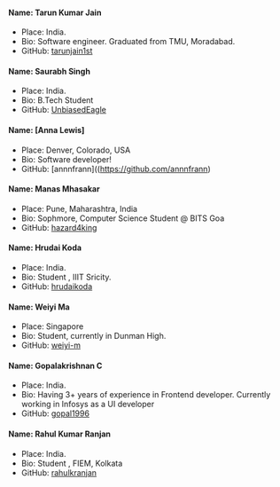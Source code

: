 #### Name: Tarun Kumar Jain

- Place: India.
- Bio: Software engineer. Graduated from TMU, Moradabad.
- GitHub: [tarunjain1st](https://github.com/tarunjain1st)

#### Name: Saurabh Singh

- Place: India.
- Bio: B.Tech Student
- GitHub: [UnbiasedEagle](https://github.com/UnbiasedEagle)

#### Name: [Anna Lewis]

- Place: Denver, Colorado, USA
- Bio: Software developer!
- GitHub: [annnfrann]((https://github.com/annnfrann)

#### Name: Manas Mhasakar

- Place: Pune, Maharashtra, India
- Bio: Sophmore, Computer Science Student @ BITS Goa
- GitHub: [hazard4king](https://github.com/hazard4king)

#### Name: Hrudai Koda

- Place: India.
- Bio: Student , IIIT Sricity.
- GitHub: [hrudaikoda](https://github.com/hrudaikoda)

#### Name: Weiyi Ma

- Place: Singapore
- Bio: Student, currently in Dunman High.
- GitHub: [weiyi-m](https://github.com/weiyi-m)

#### Name: Gopalakrishnan C

- Place: India.
- Bio: Having 3+ years of experience in Frontend developer. Currently working in Infosys as a UI developer
- GitHub: [gopal1996](https://github.com/gopal1996)

#### Name: Rahul Kumar Ranjan

- Place: India.
- Bio: Student , FIEM, Kolkata
- GitHub: [rahulkranjan](https://github.com/rahulkranjan)

